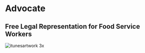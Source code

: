 # Advocate

## Free Legal Representation for Food Service Workers

![itunesartwork 3x](https://user-images.githubusercontent.com/25995735/37502084-8ea696de-28a7-11e8-8a5f-7b8e55596c94.png)

